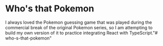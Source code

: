 # Who's that Pokemon 

I always loved the Pokemon guessing game that was played during the commercial break of the original Pokemon series, so I am attempting to build my own version of it to practice integrating React with TypeScript."# who-s-that-pokemon" 
